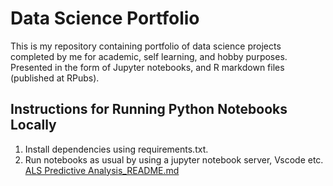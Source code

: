 # Data Science Portfolio
This is my repository containing portfolio of data science projects completed by me for academic, self learning, and hobby purposes. Presented in the form of Jupyter notebooks, and R markdown files (published at RPubs).

## Instructions for Running Python Notebooks Locally
1. Install dependencies using requirements.txt.
2. Run notebooks as usual by using a jupyter notebook server, Vscode etc.
[ALS Predictive Analysis_README.md](https://github.com/keiuntae/keiuntae.github.io/files/9643206/ALS.Predictive.Analysis_README.md)
